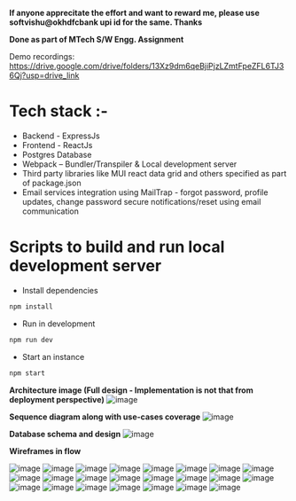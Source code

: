 **If anyone apprecitate the effort and want to reward me, please use softvishu@okhdfcbank upi id for the same. Thanks**

**Done as part of MTech S/W Engg. Assignment**

Demo recordings: https://drive.google.com/drive/folders/13Xz9dm6qeBjiPjzLZmtFpeZFL6TJ36Qj?usp=drive_link

# Tech stack :-
* Backend - ExpressJs
* Frontend - ReactJs
* Postgres Database
* Webpack – Bundler/Transpiler & Local development server
* Third party libraries like MUI react data grid and others specified as part of package.json
* Email services integration using MailTrap - forgot password, profile updates, change password secure notifications/reset using email communication

# Scripts to build and run local development server

* Install dependencies
```bash
npm install
```

* Run in development
```bash
npm run dev
```

* Start an instance
```bash
npm start
```

**Architecture image (Full design - Implementation is not that from deployment perspective)**
![image](https://github.com/user-attachments/assets/5d54ea6a-fb97-426f-8a65-335fa7381ae5)

**Sequence diagram along with use-cases coverage**
![image](https://github.com/user-attachments/assets/28806330-f263-4d0c-a714-f0c0908beaa8)


**Database schema and design**
![image](https://github.com/user-attachments/assets/377c0c28-ff1f-4c5c-a4a3-b0d5779ac425)

**Wireframes in flow**

![image](https://github.com/user-attachments/assets/170c7cc4-2f36-4f59-abc7-48e13166edd9)
![image](https://github.com/user-attachments/assets/5e611170-f432-4f60-b908-c62d4defdef1)
![image](https://github.com/user-attachments/assets/e5e3e427-077d-4661-a978-7e4abfc3f76c)    ![image](https://github.com/user-attachments/assets/016ccaa1-4397-4fe2-8d5f-c1fcb30d42a9)
![image](https://github.com/user-attachments/assets/472d7c84-3f3e-4847-9818-f5aa8373ca44)    ![image](https://github.com/user-attachments/assets/bc6582c1-c56f-4f44-bb90-8c8e0e7bfb30)
![image](https://github.com/user-attachments/assets/c7632d5c-f595-4583-ad57-85c04b0f8569)
![image](https://github.com/user-attachments/assets/3fc963e0-38bc-4ca3-b1db-325bfab57ebc)
![image](https://github.com/user-attachments/assets/36e1bde6-9cb1-40ad-a1fe-19a062bc7bd1)    ![image](https://github.com/user-attachments/assets/075e5f0c-231a-4b35-96ad-6e03cda39671)
![image](https://github.com/user-attachments/assets/c3c346c6-3b9d-47d8-97c8-2394d4fdb7c6)
![image](https://github.com/user-attachments/assets/91221ea5-b85a-4b6d-9672-0f2ef92ff8a3)
![image](https://github.com/user-attachments/assets/f6dce8ea-ee99-4e5b-843b-ef918b60c03a)
![image](https://github.com/user-attachments/assets/2673bdb6-977b-472f-8de1-cb9ddf87a8df)    ![image](https://github.com/user-attachments/assets/7de9797d-535f-4b20-aaae-0e0951b83e67)
![image](https://github.com/user-attachments/assets/6136223e-c3bb-4b35-9d6a-40c57ec1e13b)
![image](https://github.com/user-attachments/assets/6b37aa82-76d2-4a4e-9d4e-a8282f6fbc50)
![image](https://github.com/user-attachments/assets/766bded6-3a36-4945-9fd5-caae45fd7950)
![image](https://github.com/user-attachments/assets/25f41ab4-7ca2-41ac-8ada-c06f263ae319)
![image](https://github.com/user-attachments/assets/38dc5d3a-0bb4-4423-ae7c-248d49759716)
![image](https://github.com/user-attachments/assets/24c999cd-a2cd-44b2-bd06-9a4c2a3a3dfe)
![image](https://github.com/user-attachments/assets/d4408832-3468-4cf3-a8e2-2c460b46bca0)
![image](https://github.com/user-attachments/assets/22afdfb6-bb3f-46fd-a0d5-9483e47ca23e)



















